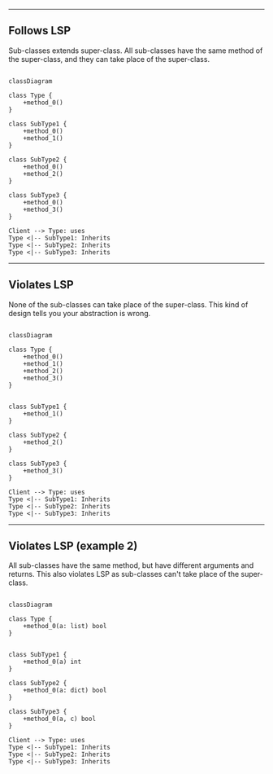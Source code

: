 
---
Follows LSP
---
Sub-classes extends super-class.
All sub-classes have the same method of the super-class,
and they can take place of the super-class.

```mermaid

classDiagram

class Type {
    +method_0()
}

class SubType1 {
    +method_0()
    +method_1()
}

class SubType2 {
    +method_0()
    +method_2()
}

class SubType3 {
    +method_0()
    +method_3()
}

Client --> Type: uses
Type <|-- SubType1: Inherits
Type <|-- SubType2: Inherits
Type <|-- SubType3: Inherits
```

---
Violates LSP
---
None of the sub-classes can take place of the super-class.
This kind of design tells you your abstraction is wrong.
```mermaid

classDiagram

class Type {
    +method_0()
    +method_1()
    +method_2()
    +method_3()
}


class SubType1 {
    +method_1()
}

class SubType2 {
    +method_2()
}

class SubType3 {
    +method_3()
}

Client --> Type: uses
Type <|-- SubType1: Inherits
Type <|-- SubType2: Inherits
Type <|-- SubType3: Inherits
```


---
Violates LSP (example 2)
---
All sub-classes have the same method,
but have different arguments and returns.
This also violates LSP as sub-classes
can't take place of the super-class.

```mermaid

classDiagram

class Type {
    +method_0(a: list) bool
}


class SubType1 {
    +method_0(a) int
}

class SubType2 {
    +method_0(a: dict) bool
}

class SubType3 {
    +method_0(a, c) bool
}

Client --> Type: uses
Type <|-- SubType1: Inherits
Type <|-- SubType2: Inherits
Type <|-- SubType3: Inherits
```
